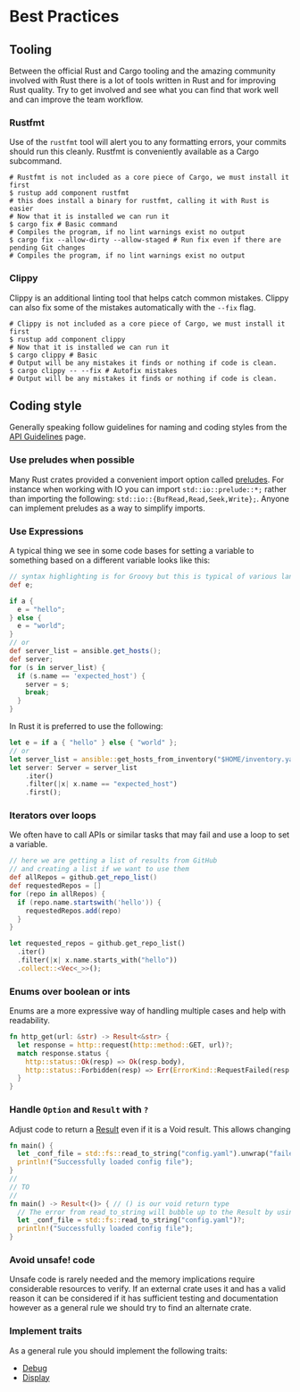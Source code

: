# Best Practices <!-- omit in toc -->

## Tooling

Between the official Rust and Cargo tooling and the amazing community involved with Rust
there is a lot of tools written in Rust and for improving Rust quality. Try to get involved
and see what you can find that work well and can improve the team workflow.

### Rustfmt

Use of the `rustfmt` tool will alert you to any formatting errors,
your commits should run this cleanly. Rustfmt is conveniently available
as a Cargo subcommand.

```shell
# Rustfmt is not included as a core piece of Cargo, we must install it first
$ rustup add component rustfmt
# this does install a binary for rustfmt, calling it with Rust is easier
# Now that it is installed we can run it
$ cargo fix # Basic command
# Compiles the program, if no lint warnings exist no output
$ cargo fix --allow-dirty --allow-staged # Run fix even if there are pending Git changes
# Compiles the program, if no lint warnings exist no output
```

### Clippy

Clippy is an additional linting tool that helps catch common mistakes.
Clippy can also fix some of the mistakes automatically with the `--fix` flag.

```shell
# Clippy is not included as a core piece of Cargo, we must install it first
$ rustup add component clippy
# Now that it is installed we can run it
$ cargo clippy # Basic
# Output will be any mistakes it finds or nothing if code is clean.
$ cargo clippy -- --fix # Autofix mistakes
# Output will be any mistakes it finds or nothing if code is clean.
```

## Coding style

Generally speaking follow guidelines for naming and coding styles from the [API Guidelines] page.

### Use preludes when possible

Many Rust crates provided a convenient import option called [preludes]. For instance when working with IO
you can import `std::io::prelude::*;` rather than importing the following: `std::io::{BufRead,Read,Seek,Write};`.
Anyone can implement preludes as a way to simplify imports.

### Use Expressions

A typical thing we see in some code bases for setting a variable to something based
on a different variable looks like this:

```groovy
// syntax highlighting is for Groovy but this is typical of various languages
def e;

if a {
  e = "hello";
} else {
  e = "world";
}
// or
def server_list = ansible.get_hosts();
def server;
for (s in server_list) {
  if (s.name == 'expected_host') {
    server = s;
    break;
  }
}
```

In Rust it is preferred to use the following:

```rust
let e = if a { "hello" } else { "world" };
// or
let server_list = ansible::get_hosts_from_inventory("$HOME/inventory.yaml");
let server: Server = server_list
    .iter()
    .filter(|x| x.name == "expected_host")
    .first();
```

### Iterators over loops

We often have to call APIs or similar tasks that may fail and use a loop to set a variable.

```groovy
// here we are getting a list of results from GitHub
// and creating a list if we want to use them
def allRepos = github.get_repo_list()
def requestedRepos = []
for (repo in allRepos) {
  if (repo.name.startswith('hello')) {
    requestedRepos.add(repo)
  }
}
```

```rust
let requested_repos = github.get_repo_list()
  .iter()
  .filter(|x| x.name.starts_with("hello"))
  .collect::<Vec<_>>();
```

### Enums over boolean or ints

Enums are a more expressive way of handling multiple cases and help with readability.

```rust
fn http_get(url: &str) -> Result<&str> {
  let response = http::request(http::method::GET, url)?;
  match response.status {
    http::status::Ok(resp) => Ok(resp.body),
    http::status::Forbidden(resp) => Err(ErrorKind::RequestFailed(resp.body)),
  }
}
```

### Handle `Option` and `Result` with `?`

Adjust code to return a [Result] even if it is a Void result. This allows changing

```rust
fn main() {
  let _conf_file = std::fs::read_to_string("config.yaml").unwrap("failed to load file");
  println!("Successfully loaded config file");
}
//
// TO
//
fn main() -> Result<()> { // () is our void return type
  // The error from read_to_string will bubble up to the Result by using `?`
  let _conf_file = std::fs::read_to_string("config.yaml")?;
  println!("Successfully loaded config file");
}
```

### Avoid unsafe! code

Unsafe code is rarely needed and the memory implications require considerable resources
to verify. If an external crate uses it and has a valid reason it can be considered if
it has sufficient testing and documentation however as a general rule we should try to
find an alternate crate.

### Implement traits

As a general rule you should implement the following traits:

- [Debug]
- [Display]

<!-- Links -->

[debug]: https://doc.rust-lang.org/std/fmt/trait.Debug.html
[display]: https://doc.rust-lang.org/std/fmt/trait.Display.html
[result]: https://doc.rust-lang.org/stable/std/result/
[option]: https://doc.rust-lang.org/stable/std/option/
[unsafe!]: https://doc.rust-lang.org/stable/std/keyword.unsafe.html
[api guidelines]: https://rust-lang.github.io/api-guidelines/checklist.html
[preludes]: https://doc.rust-lang.org/std/prelude/

